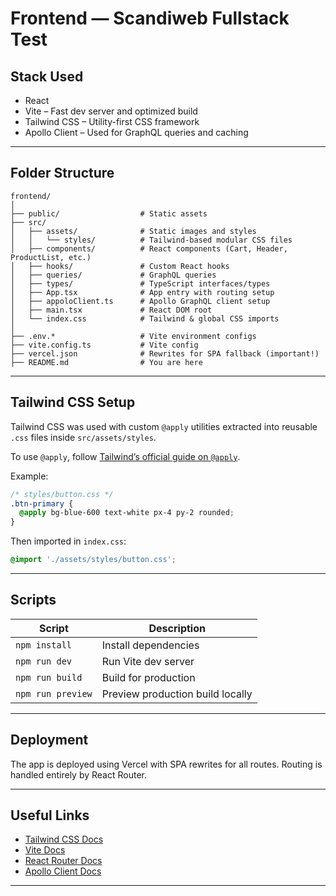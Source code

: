 # Frontend — Scandiweb Fullstack Test

## Stack Used

- React
- Vite – Fast dev server and optimized build
- Tailwind CSS – Utility-first CSS framework
- Apollo Client – Used for GraphQL queries and caching

---

## Folder Structure

```
frontend/
│
├── public/                  # Static assets
├── src/
│   ├── assets/              # Static images and styles
│   │   └── styles/          # Tailwind-based modular CSS files
│   ├── components/          # React components (Cart, Header, ProductList, etc.)
│   ├── hooks/               # Custom React hooks
│   ├── queries/             # GraphQL queries
│   ├── types/               # TypeScript interfaces/types
│   ├── App.tsx              # App entry with routing setup
│   ├── appoloClient.ts      # Apollo GraphQL client setup
│   ├── main.tsx             # React DOM root
│   └── index.css            # Tailwind & global CSS imports
│
├── .env.*                   # Vite environment configs
├── vite.config.ts           # Vite config
├── vercel.json              # Rewrites for SPA fallback (important!)
├── README.md                # You are here
```

---

## Tailwind CSS Setup

Tailwind CSS was used with custom `@apply` utilities extracted into reusable `.css` files inside `src/assets/styles`.

To use `@apply`, follow [Tailwind’s official guide on `@apply`](https://tailwindcss.com/docs/reusing-styles#extracting-classes-with-apply).

Example:
```css
/* styles/button.css */
.btn-primary {
  @apply bg-blue-600 text-white px-4 py-2 rounded;
}
```

Then imported in `index.css`:
```css
@import './assets/styles/button.css';
```

---

## Scripts

| Script | Description |
|--------|-------------|
| `npm install` | Install dependencies |
| `npm run dev` | Run Vite dev server |
| `npm run build` | Build for production |
| `npm run preview` | Preview production build locally |

---

## Deployment

The app is deployed using Vercel with SPA rewrites for all routes. Routing is handled entirely by React Router.

---

## Useful Links

- [Tailwind CSS Docs](https://tailwindcss.com/)
- [Vite Docs](https://vitejs.dev/)
- [React Router Docs](https://reactrouter.com/en/main)
- [Apollo Client Docs](https://www.apollographql.com/docs/react/)

---
